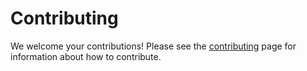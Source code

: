 Contributing
============

We welcome your contributions! Please see the [contributing](http://pvlib-python.readthedocs.io/en/latest/contributing.html) page for information about how to contribute.

